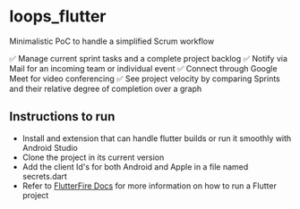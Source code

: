 # loops_flutter

Minimalistic PoC to handle a simplified Scrum workflow

✅ Manage current sprint tasks and a complete project backlog
✅ Notify via Mail for an incoming team or individual event
✅ Connect through Google Meet for video conferencing
✅ See project velocity by comparing Sprints and their relative degree of completion over a graph


## Instructions to run

- Install and extension that can handle flutter builds or run it smoothly with Android Studio
- Clone the project in its current version
- Add the client Id's for both Android and Apple in a file named secrets.dart
- Refer to [FlutterFire Docs](https://firebase.google.com/docs/guides) for more information on how to run a Flutter project
